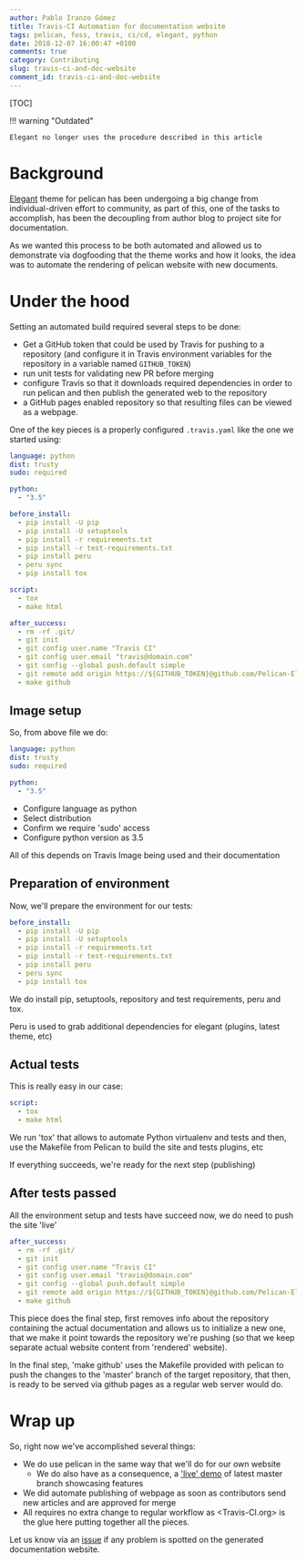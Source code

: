 ```yaml
---
author: Pablo Iranzo Gómez
title: Travis-CI Automation for documentation website
tags: pelican, foss, travis, ci/cd, elegant, python
date: 2018-12-07 16:00:47 +0100
comments: true
category: Contributing
slug: travis-ci-and-doc-website
comment_id: travis-ci-and-doc-website
---
```


[TOC]

!!! warning "Outdated"

    Elegant no longer uses the procedure described in this article

# Background

[Elegant](https://github.com/Pelican-Elegant/elegant) theme for pelican has been undergoing a big change from individual-driven effort to community, as part of this, one of the tasks to accomplish, has been the decoupling from author blog to project site for documentation.

As we wanted this process to be both automated and allowed us to demonstrate via dogfooding that the theme works and how it looks, the idea was to automate the rendering of pelican website with new documents.

# Under the hood

Setting an automated build required several steps to be done:

- Get a GitHub token that could be used by Travis for pushing to a repository (and configure it in Travis environment variables for the repository in a variable named `GITHUB_TOKEN`)
- run unit tests for validating new PR before merging
- configure Travis so that it downloads required dependencies in order to run pelican and then publish the generated web to the repository
- a GitHub pages enabled repository so that resulting files can be viewed as a webpage.

One of the key pieces is a properly configured `.travis.yaml` like the one we started using:

```yaml
language: python
dist: trusty
sudo: required

python:
  - "3.5"

before_install:
  - pip install -U pip
  - pip install -U setuptools
  - pip install -r requirements.txt
  - pip install -r test-requirements.txt
  - pip install peru
  - peru sync
  - pip install tox

script:
  - tox
  - make html

after_success:
  - rm -rf .git/
  - git init
  - git config user.name "Travis CI"
  - git config user.email "travis@domain.com"
  - git config --global push.default simple
  - git remote add origin https://${GITHUB_TOKEN}@github.com/Pelican-Elegant/pelican-elegant.github.io.git
  - make github
```

## Image setup

So, from above file we do:

```yaml
language: python
dist: trusty
sudo: required

python:
  - "3.5"
```

- Configure language as python
- Select distribution
- Confirm we require 'sudo' access
- Configure python version as 3.5

All of this depends on Travis Image being used and their documentation

## Preparation of environment

Now, we'll prepare the environment for our tests:

```yaml
before_install:
  - pip install -U pip
  - pip install -U setuptools
  - pip install -r requirements.txt
  - pip install -r test-requirements.txt
  - pip install peru
  - peru sync
  - pip install tox
```

We do install pip, setuptools, repository and test requirements, peru and tox.

Peru is used to grab additional dependencies for elegant (plugins, latest theme, etc)

## Actual tests

This is really easy in our case:

```yaml
script:
  - tox
  - make html
```

We run 'tox' that allows to automate Python virtualenv and tests and then, use the Makefile from Pelican to build the site and tests plugins, etc

If everything succeeds, we're ready for the next step (publishing)

## After tests passed

All the environment setup and tests have succeed now, we do need to push the site 'live'

```yaml
after_success:
  - rm -rf .git/
  - git init
  - git config user.name "Travis CI"
  - git config user.email "travis@domain.com"
  - git config --global push.default simple
  - git remote add origin https://${GITHUB_TOKEN}@github.com/Pelican-Elegant/pelican-elegant.github.io.git
  - make github
```

This piece does the final step, first removes info about the repository containing the actual documentation and allows us to initialize a new one, that we make it point towards the repository we're pushing (so that we keep separate actual website content from 'rendered' website).

In the final step, 'make github' uses the Makefile provided with pelican to push the changes to the 'master' branch of the target repository, that then, is ready to be served via github pages as a regular web server would do.

# Wrap up

So, right now we've accomplished several things:

- We do use pelican in the same way that we'll do for our own website
  - We do also have as a consequence, a ['live' demo](https://elegant.oncrashreboot.com) of latest master branch showcasing features
- We did automate publishing of webpage as soon as contributors send new articles and are approved for merge
- All requires no extra change to regular workflow as <Travis-CI.org> is the glue here putting together all the pieces.

Let us know via an [issue](https://github.com/Pelican-Elegant/elegant/issues/new) if any problem is spotted on the generated documentation website.
